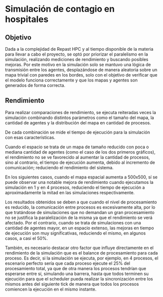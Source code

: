 # Simulación de contagio en hospitales

## Objetivo

Dada a la complejidad de Repast HPC y al tiempo disponible de la materia para
llevar a cabo el proyecto, se optó por priorizar el paralelismo en la
simulación, realizando mediciones de rendimiento y buscando posibles mejoras.
Por este motivo en la simulación solo se mantuvo una lógica de transmisión entre
los agentes, desplazándose de manera aleatoria sobre un mapa trivial con paredes
en los bordes, solo con el objetivo de verificar que el modelo funciona
correctamente y que los mapas y agentes son generados de forma correcta.

## Rendimiento 
 
Para realizar comparaciones de rendimiento, se ejecuta reiteradas veces la
simulación combinando distintos parámetros como el tamaño del mapa, la cantidad
de agentes y la distribución del mapa en cantidad de procesos. 

De cada combinación se mide el tiempo de ejecución para la simulación con esas
características. 

<!-- TODO agregar gráficos de rendimiento para cada mapa y agentes  -->

Cuando el espacio se trata de un mapa de tamaño reducido con poca o mediana
cantidad de agentes (como el caso de los dos primeros gráficos), el rendimiento
no se ve favorecido al aumentar la cantidad de procesos, sino al contrario, el
tiempo de ejecución aumenta, debido al incremento de comunicación; reduciendo el
rendimiento del sistema.  

En los siguientes casos, cuando el mapa espacial aumenta a 500x500, sí se puede
observar una notable mejora de rendimiento cuando ejecutamos la simulación en 1
y en 4 procesos, reduciendo el tiempo de ejecución a aproximadamente la mitad en
las simulaciones respectivamente.

Los resultados obtenidos se deben a que cuando el nivel de procesamiento es
reducido, la comunicación entre procesos es excesivamente alta, por lo que
tratándose de simulaciones que no demandan un gran procesamiento no se justifica
la paralelización de la misma ya que el rendimiento se verá afectado. 
Por el contrario, cuando se trata de simulaciones con una cantidad de agentes
mayor, en un espacio extenso, las mejoras en tiempo de ejecución son muy
significativas, reduciendo el mismo, en algunos casos, a casi el 50%.

También, es necesario destacar otro factor que influye directamente en el
rendimiento de la simulación que es el balance de procesamiento para cada
proceso. Es decir, si la simulación se ejecuta, por ejemplo, en 4 procesos, el
escenario perfecto sería que cada proceso ejecute el 25% del procesamiento
total, ya que de otra manera los procesos tendrían que esperarse entre sí,
simulando una barrera, hasta que todos terminen su ejecución para que el
scheduler pueda realizar la sincronización entre los mismos antes del siguiente
tick de manera que todos los procesos comiencen la ejecución en el mismo
instante.

